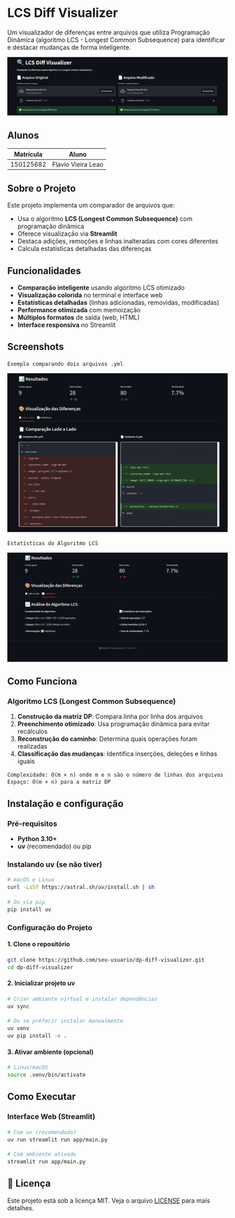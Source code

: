# LCS Diff Visualizer

Um visualizador de diferenças entre arquivos que utiliza Programação Dinâmica (algoritmo LCS - Longest Common Subsequence) para identificar e destacar mudanças de forma inteligente.

![Visualização do Diff](assets/capa.png)

## Alunos

| Matrícula | Aluno              |
| --------- | ------------------ |
| 150125682 | Flavio Vieira Leao |

## Sobre o Projeto

Este projeto implementa um comparador de arquivos que:

- Usa o algoritmo **LCS (Longest Common Subsequence)** com programação dinâmica
- Oferece visualização via **Streamlit**
- Destaca adições, remoções e linhas inalteradas com cores diferentes
- Calcula estatísticas detalhadas das diferenças

## Funcionalidades

- **Comparação inteligente** usando algoritmo LCS otimizado
- **Visualização colorida** no terminal e interface web
- **Estatísticas detalhadas** (linhas adicionadas, removidas, modificadas)
- **Performance otimizada** com memoização
- **Múltiplos formatos** de saída (web, HTML)
- **Interface responsiva** no Streamlit

## Screenshots

    Exemplo comparando dois arquivos .yml

![Visualização do Diff](assets/results.png)

    Estatísticas do Algoritmo LCS

![Visualização do Diff](assets/statistics.png)

## Como Funciona

### Algoritmo LCS (Longest Common Subsequence)

1. **Construção da matriz DP**: Compara linha por linha dos arquivos
2. **Preenchimento otimizado**: Usa programação dinâmica para evitar recálculos
3. **Reconstrução do caminho**: Determina quais operações foram realizadas
4. **Classificação das mudanças**: Identifica inserções, deleções e linhas iguais

```
Complexidade: O(m × n) onde m e n são o número de linhas dos arquivos
Espaço: O(m × n) para a matriz DP
```

## Instalação e configuração

### Pré-requisitos

- **Python 3.10+**
- **uv** (recomendado) ou pip

### Instalando uv (se não tiver)

```bash
# macOS e Linux
curl -LsSf https://astral.sh/uv/install.sh | sh

# Ou via pip
pip install uv
```

### Configuração do Projeto

#### 1. Clone o repositório

```bash
git clone https://github.com/seu-usuario/dp-diff-visualizer.git
cd dp-diff-visualizer
```

#### 2. Inicializar projeto uv

```bash
# Criar ambiente virtual e instalar dependências
uv sync

# Ou se preferir instalar manualmente
uv venv
uv pip install -e .
```

#### 3. Ativar ambiente (opcional)

```bash
# Linux/macOS
source .venv/bin/activate

```

## Como Executar

### Interface Web (Streamlit)

```bash
# Com uv (recomendado)
uv run streamlit run app/main.py

# Com ambiente ativado
streamlit run app/main.py
```

## 📄 Licença

Este projeto está sob a licença MIT. Veja o arquivo [LICENSE](LICENSE) para mais detalhes.
